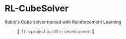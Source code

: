 # RL-CubeSolver
Rubik's Cube solver trained with Reinforcement Learning

> 🚧 This project is still in development 👷
